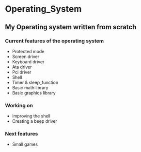 # Operating_System

## My Operating system written from scratch


### Current features of the operating system 

* Protected mode
* Screen driver 
* Keyboard driver
* Ata driver
* Pci driver
* Shell
* Timer & sleep_function
* Basic math library
* Basic graphics library

### Working on

* Improving the shell
* Creating a beep driver

### Next features

* Small games


